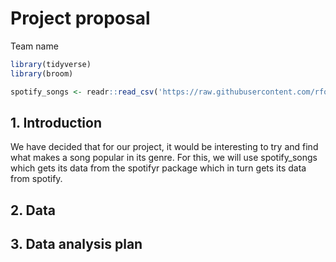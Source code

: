 Project proposal
================
Team name

``` r
library(tidyverse)
library(broom)

spotify_songs <- readr::read_csv('https://raw.githubusercontent.com/rfordatascience/tidytuesday/master/data/2020/2020-01-21/spotify_songs.csv')
```

## 1\. Introduction

We have decided that for our project, it would be interesting to try and
find what makes a song popular in its genre. For this, we will use
spotify\_songs which gets its data from the spotifyr package which in
turn gets its data from spotify.

## 2\. Data

## 3\. Data analysis plan
